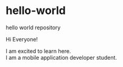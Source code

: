 # hello-world
hello world repository

Hi Everyone!

I am excited to learn here.  
I am a mobile application developer student.
